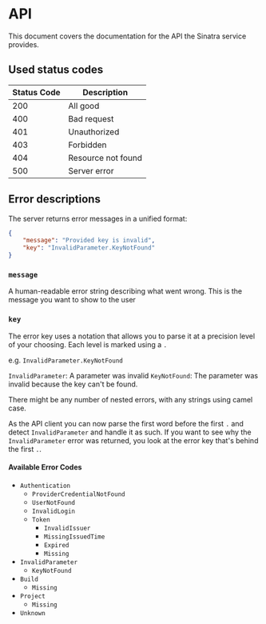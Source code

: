 # API

This document covers the documentation for the API the Sinatra service provides.

## Used status codes

Status Code | Description
------------|--------------
200			| All good
400			| Bad request
401			| Unauthorized
403			| Forbidden
404			| Resource not found
500			| Server error

## Error descriptions

The server returns error messages in a unified format:

```json
{
	"message": "Provided key is invalid",
	"key": "InvalidParameter.KeyNotFound"
}
```

### `message`

A human-readable error string describing what went wrong. This is the message you want to show to the user

### `key`

The error key uses a notation that allows you to parse it at a precision level of your choosing. Each level is marked using a `.`

e.g. `InvalidParameter.KeyNotFound`

`InvalidParameter`: A parameter was invalid
`KeyNotFound`: The parameter was invalid because the key can't be found.

There might be any number of nested errors, with any strings using camel case.

As the API client you can now parse the first word before the first `.` and detect `InvalidParameter` and handle it as such. If you want to see why the `InvalidParameter` error was returned, you look at the error key that's behind the first `.`.

#### Available Error Codes

- `Authentication`
	- `ProviderCredentialNotFound`
	- `UserNotFound`
	- `InvalidLogin`
	- `Token`
		- `InvalidIssuer`
		- `MissingIssuedTime`
		- `Expired`
		- `Missing`
- `InvalidParameter`
	- `KeyNotFound`
- `Build`
	- `Missing`
- `Project`
	- `Missing`
- `Unknown`
